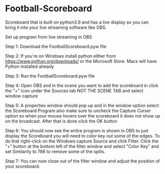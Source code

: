 # Football-Scoreboard
Scoreboard that is built on python3.9 and has a live display so you can bring it into your live streaming software like OBS.

Set up program from live streaming in OBS

Step 1: Download the FootballScoreboard.pyw file

Step 2: If you're on Windows install python either from https://www.python.org/downloads/ or the Microsoft Store. Macs will have Python installed already

Step 3: Run the FootballScoreboard.pyw file

Step 4: Open OBS and in the scene you want to add the scoreboard in click the "+" icon under the Sources tab NOT THE SCENE TAB and select window capture

Step 5: A properties window should pop up and in the window option select the Scoreboard Program also make sure to uncheck the Capture Curser option so when your mouse hovers over           the scoreboard it does not show up on the broadcast. After that is done click the OK button

Step 6: You should now see the entire program is shown in OBS to just display the Scoreboard you will need to color key out some of the edges. To do that right-click on the                Windows capture Source and click Filter. Click the "+" button at the bottom left of the filter window and select "Color Key" and set Similarity to 786 to remove some of            the spills.

Step 7: You can now close out of the filter window and adjust the position of your scoreboard.
